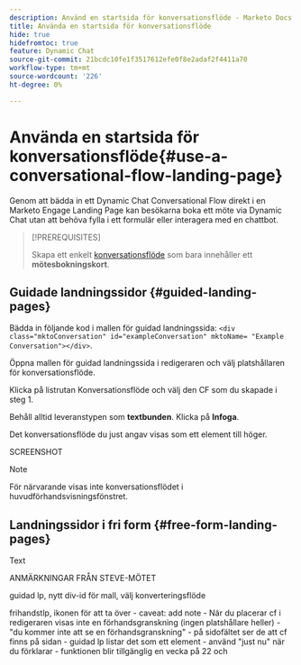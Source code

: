 ```yaml
---
description: Använd en startsida för konversationsflöde - Marketo Docs - produktdokumentation
title: Använda en startsida för konversationsflöde
hide: true
hidefromtoc: true
feature: Dynamic Chat
source-git-commit: 21bcdc10fe1f3517612efe0f8e2adaf2f4411a70
workflow-type: tm+mt
source-wordcount: '226'
ht-degree: 0%

---
```


# Använda en startsida för konversationsflöde{#use-a-conversational-flow-landing-page}

Genom att bädda in ett Dynamic Chat Conversational Flow direkt i en Marketo Engage Landing Page kan besökarna boka ett möte via Dynamic Chat utan att behöva fylla i ett formulär eller interagera med en chattbot.

>[!PREREQUISITES]
>
>Skapa ett enkelt [konversationsflöde](/help/marketo/product-docs/demand-generation/dynamic-chat/automated-chat/create-a-conversational-flow.md) som bara innehåller ett **mötesbokningskort**.

## Guidade landningssidor {#guided-landing-pages}

Bädda in följande kod i mallen för guidad landningssida: `<div class="mktoConversation" id="exampleConversation" mktoName= "Example Conversation"></div>`.

Öppna mallen för guidad landningssida i redigeraren och välj platshållaren för konversationsflöde.

Klicka på listrutan Konversationsflöde och välj den CF som du skapade i steg 1.

Behåll alltid leveranstypen som **textbunden**. Klicka på **Infoga**.

Det konversationsflöde du just angav visas som ett element till höger.

SCREENSHOT

>[!NOTE]
>
>För närvarande visas inte konversationsflödet i huvudförhandsvisningsfönstret.

## Landningssidor i fri form {#free-form-landing-pages}

Text

ANMÄRKNINGAR FRÅN STEVE-MÖTET

guidad lp, nytt div-id för mall, välj konverteringsflöde

frihandstlp, ikonen för att ta över - caveat: add note - När du placerar cf i redigeraren visas inte en förhandsgranskning (ingen platshållare heller) - &quot;du kommer inte att se en förhandsgranskning&quot; - på sidofältet ser de att cf finns på sidan - guidad lp listar det som ett element - använd &quot;just nu&quot; när du förklarar - funktionen blir tillgänglig en vecka på 22 och
